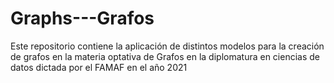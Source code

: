 # Graphs---Grafos
Este repositorio contiene la aplicación de distintos modelos para la creación de grafos en la materia optativa de Grafos en la diplomatura en ciencias de datos dictada por el FAMAF en el año 2021
